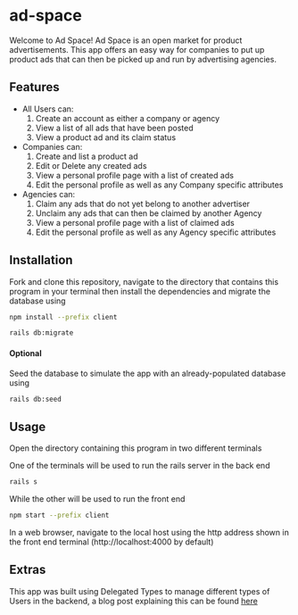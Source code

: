 # ad-space

Welcome to Ad Space! Ad Space is an open market for product advertisements. This app offers an easy way for companies to put up product ads that can then be picked up and run by advertising agencies. 

## Features
- All Users can:
  1. Create an account as either a company or agency
  2. View a list of all ads that have been posted
  3. View a product ad and its claim status
- Companies can:
  1. Create and list a product ad
  2. Edit or Delete any created ads
  3. View a personal profile page with a list of created ads
  4. Edit the personal profile as well as any Company specific attributes
- Agencies can:
  1. Claim any ads that do not yet belong to another advertiser
  2. Unclaim any ads that can then be claimed by another Agency
  3. View a personal profile page with a list of claimed ads
  4. Edit the personal profile as well as any Agency specific attributes

## Installation

Fork and clone this repository, navigate to the directory that contains this program in your terminal then install the dependencies and migrate the database using

```bash
npm install --prefix client
```

```bash
rails db:migrate
```

#### Optional

Seed the database to simulate the app with an already-populated database using

```bash
rails db:seed
```

## Usage

Open the directory containing this program in two different terminals

One of the terminals will be used to run the rails server in the back end

```bash
rails s
```

While the other will be used to run the front end

```bash
npm start --prefix client
```

In a web browser, navigate to the local host using the http address shown in the front end terminal
(http://localhost:4000 by default)

## Extras

This app was built using Delegated Types to manage different types of Users in the backend, a blog post explaining this can be found [here](https://dev.to/hyunho98/utilizing-delegated-types-to-manage-multiple-types-of-users-52da)